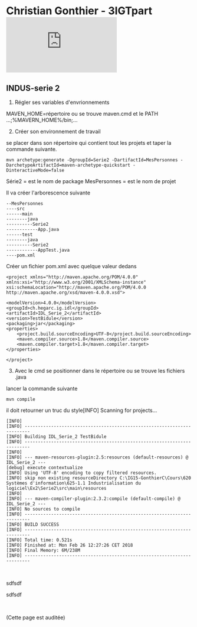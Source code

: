 # **Christian Gonthier - 3IGTpart**![](http://bgg.kicks-ass.org/trackacces/parimage.php?image=hearc-long-detoure.png&cours=GES-DP180219-INDUS-serie-2)

## INDUS-serie 2

1. Régler ses variables d'envrionnements

MAVEN_HOME=répertoire ou se trouve maven.cmd
et le PATH ...;%MAVERN_HOME%/bin;...

2. Créer son environnement de travail

se placer dans son répertoire qui contient tout les projets et taper la commande suivante.

```
mvn archetype:generate -DgroupId=Serie2 -DartifactId=MesPersonnes -DarchetypeArtifactId=maven-archetype-quickstart -DinteractiveMode=false
```

Série2 = est le nom de package
MesPersonnes = est le nom de projet

Il va créer l'arborescence suivante

```
--MesPersonnes
----src
------main
--------java
----------Serie2
------------App.java
------test
--------java
----------Serie2
------------AppTest.java
----pom.xml
```



















































Créer un fichier pom.xml avec quelque valeur dedans<?xml version="1.0" encoding="UTF-8"?>

```
<project xmlns="http://maven.apache.org/POM/4.0.0" xmlns:xsi="http://www.w3.org/2001/XMLSchema-instance" xsi:schemaLocation="http://maven.apache.org/POM/4.0.0 http://maven.apache.org/xsd/maven-4.0.0.xsd">

<modelVersion>4.0.0</modelVersion>
<groupId>ch.hegarc.ig.idl</groupId>
<artifactId>IDL_Serie_2</artifactId>
<version>TestBidule</version>
<packaging>jar</packaging>
<properties>
    <project.build.sourceEncoding>UTF-8</project.build.sourceEncoding>
    <maven.compiler.source>1.8</maven.compiler.source>
    <maven.compiler.target>1.8</maven.compiler.target>
</properties>

</project>
```
3. Avec le cmd se positionner dans le répertoire ou se trouve les fichiers .java

lancer la commande suivante

```
mvn compile
```

il doit retourner un truc du style[INFO] Scanning for projects...

```
[INFO]
[INFO] ------------------------------------------------------------------------
[INFO] Building IDL_Serie_2 TestBidule
[INFO] ------------------------------------------------------------------------
[INFO]
[INFO] --- maven-resources-plugin:2.5:resources (default-resources) @ IDL_Serie_2 ---
[debug] execute contextualize
[INFO] Using 'UTF-8' encoding to copy filtered resources.
[INFO] skip non existing resourceDirectory C:\IG15-GonthierC\Cours\620 Systèmes d'information\625-1.1 Industrialisation du logiciel\Ex2\Serie2\src\main\resources
[INFO]
[INFO] --- maven-compiler-plugin:2.3.2:compile (default-compile) @ IDL_Serie_2 ---
[INFO] No sources to compile
[INFO] ------------------------------------------------------------------------
[INFO] BUILD SUCCESS
[INFO] ------------------------------------------------------------------------
[INFO] Total time: 0.521s
[INFO] Finished at: Mon Feb 26 12:27:26 CET 2018
[INFO] Final Memory: 6M/238M
[INFO] ------------------------------------------------------------------------
```

​

sdfsdf

sdfsdf

​

(Cette page est auditée)